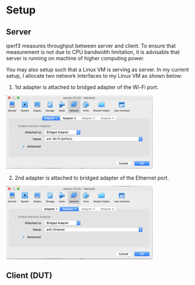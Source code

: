 # Setup

## Server
iperf3 measures throughput between server and client. To ensure that measurement
is not due to CPU bandwidth limitation, it is advisable that server is running
on machine of higher computing power.

You may also setup such that a Linux VM is serving as server. In my current
setup, I allocate two network interfaces to my Linux VM as shown below:

1) 1st adapter is attached to bridged adapter of the Wi-Fi port.

<img src="images/iperf3/1st-adapter.png" width="400" height="200" />

2) 2nd adapter is attached to bridged adapter of the Ethernet port.

<img src="images/iperf3/2nd-adapter.png" width="400" height="200" />

## Client (DUT)

